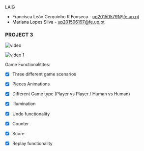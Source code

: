 LAIG 

- Francisca Leão Cerquinho R.Fonseca - up201505791@fe.up.pt
- Mariana Lopes Silva - up201506197@fe.up.pt

### PROJECT 3

![video](https://user-images.githubusercontent.com/22794956/34442810-9d1e4bac-ecbc-11e7-9982-2945014af4ed.gif)

![video 1](https://user-images.githubusercontent.com/22794956/34443318-3b4c4bec-ecbf-11e7-9bc9-c3fc0004ddbb.gif)

Game Functionalitites: 

- [x] Three different game scenarios
- [x] Pieces Animations
- [x] Different Game type (Player vs Player / Human vs Human) 
- [X] Illumination
- [x] Undo functionality 
- [X] Counter
- [X] Score
- [X] Replay functionality

